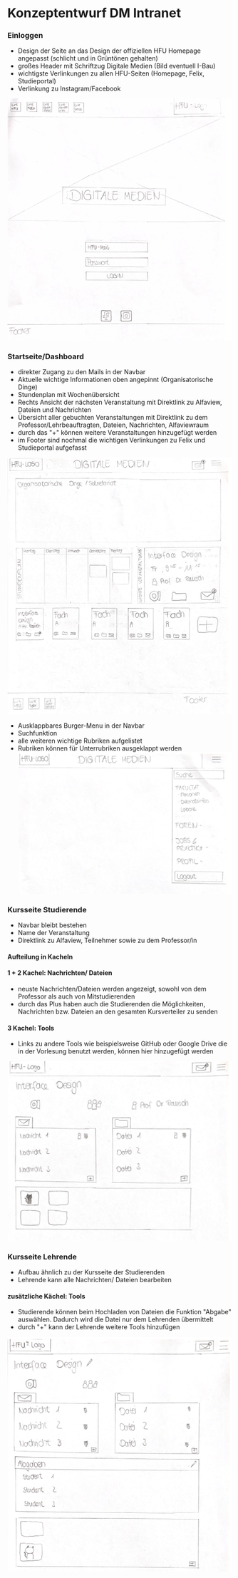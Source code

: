 # Konzeptentwurf DM Intranet

### Einloggen
- Design der Seite an das Design der offiziellen HFU Homepage angepasst (schlicht und in Grüntönen gehalten)
- großes Header mit Schriftzug Digitale Medien (Bild eventuell I-Bau)
- wichtigste Verlinkungen zu allen HFU-Seiten (Homepage, Felix, Studieportal)
- Verlinkung zu Instagram/Facebook

![Einloggen](Login.png)

### Startseite/Dashboard
- direkter Zugang zu den Mails in der Navbar
- Aktuelle wichtige Informationen oben angepinnt (Organisatorische Dinge)
- Stundenplan mit Wochenübersicht 
- Rechts Ansicht der nächsten Veranstaltung mit Direktlink zu Alfaview, Dateien und Nachrichten
- Übersicht aller gebuchten Veranstaltungen mit Direktlink zu dem Professor/Lehrbeauftragten, Dateien, Nachrichten, Alfaviewraum
- durch das "+" können weitere Veranstaltungen hinzugefügt werden
- im Footer sind nochmal die wichtigen Verlinkungen zu Felix und Studieportal aufgefasst

![Startseite/Dashboard](Dashboard.png)

- Ausklappbares Burger-Menu in der Navbar
- Suchfunktion 
- alle weiteren wichtige Rubriken aufgelistet
- Rubriken können für Unterrubriken ausgeklappt werden
![Navigation](Navigation.png)

### Kursseite Studierende
- Navbar bleibt bestehen
- Name der Veranstaltung
- Direktlink zu Alfaview, Teilnehmer sowie zu dem Professor/in

#### Aufteilung in Kacheln 
#### 1 + 2 Kachel: Nachrichten/ Dateien
- neuste Nachrichten/Dateien werden angezeigt, sowohl von dem Professor als auch von Mitstudierenden
- durch das Plus haben auch die Studierenden die Möglichkeiten, Nachrichten bzw. Dateien an den gesamten Kursverteiler zu senden

#### 3 Kachel: Tools
- Links zu andere Tools wie beispielsweise GitHub oder Google Drive die in der Vorlesung benutzt werden, können hier hinzugefügt werden

![Student](Student.png)

### Kursseite Lehrende

- Aufbau ähnlich zu der Kursseite der Studierenden
- Lehrende kann alle Nachrichten/ Dateien bearbeiten

#### zusätzliche Kächel: Tools
- Studierende können beim Hochladen von Dateien die Funktion "Abgabe" auswählen. Dadurch wird die Datei nur dem Lehrenden übermittelt 
- durch "+" kann der Lehrende weitere Tools hinzufügen

![Dozent](Dozent.png)
